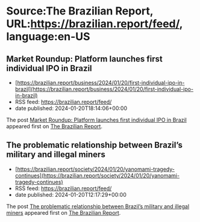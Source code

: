# Source:The Brazilian Report, URL:https://brazilian.report/feed/, language:en-US

## Market Roundup: Platform launches first individual IPO in Brazil
 - [https://brazilian.report/business/2024/01/20/first-individual-ipo-in-brazil](https://brazilian.report/business/2024/01/20/first-individual-ipo-in-brazil)
 - RSS feed: https://brazilian.report/feed/
 - date published: 2024-01-20T18:14:06+00:00

<p>The post <a href="https://brazilian.report/business/2024/01/20/first-individual-ipo-in-brazil/">Market Roundup: Platform launches first individual IPO in Brazil</a> appeared first on <a href="https://brazilian.report">The Brazilian Report</a>.</p>

## The problematic relationship between Brazil’s military and illegal miners
 - [https://brazilian.report/society/2024/01/20/yanomami-tragedy-continues](https://brazilian.report/society/2024/01/20/yanomami-tragedy-continues)
 - RSS feed: https://brazilian.report/feed/
 - date published: 2024-01-20T12:17:29+00:00

<p>The post <a href="https://brazilian.report/society/2024/01/20/yanomami-tragedy-continues/">The problematic relationship between Brazil&#8217;s military and illegal miners</a> appeared first on <a href="https://brazilian.report">The Brazilian Report</a>.</p>

